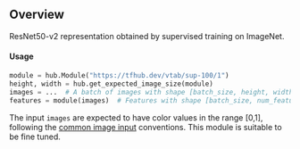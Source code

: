 ## Overview
ResNet50-v2 representation obtained by supervised training on ImageNet.

#### Usage

```python
module = hub.Module("https://tfhub.dev/vtab/sup-100/1")
height, width = hub.get_expected_image_size(module)
images = ...  # A batch of images with shape [batch_size, height, width, 3].
features = module(images)  # Features with shape [batch_size, num_features].
```

The input `images` are expected to have color values in the range [0,1], following
the [common image input](https://www.tensorflow.org/hub/common_signatures/images#input) conventions.
This module is suitable to be fine tuned.